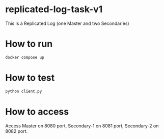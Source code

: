 # replicated-log-task-v1
This is a Replicated Log (one Master and two Secondaries)

# How to run
```bash
docker compose up
```

# How to test
```bash
python client.py
```

# How to access
Access Master on 8080 port, Secondary-1 on 8081 port, Secondary-2 on 8082 port.
